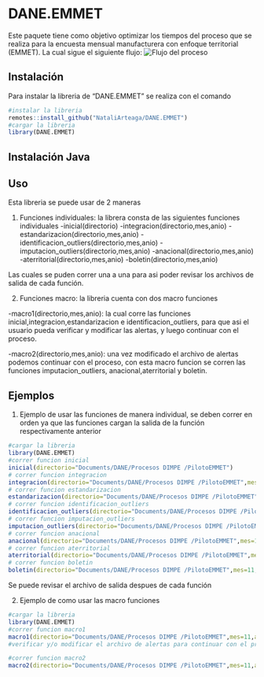 
<!-- README.md is generated from README.Rmd. Please edit that file -->

# DANE.EMMET

<!-- badges: start -->
<!-- badges: end -->

Este paquete tiene como objetivo optimizar los tiempos del proceso que
se realiza para la encuesta mensual manufacturera con enfoque
territorial (EMMET). La cual sigue el siguiente flujo: ![Flujo del
proceso](imagenes/flujo.jfif)

## Instalación

Para instalar la libreria de “DANE.EMMET” se realiza con el comando

``` r
#instalar la libreria
remotes::install_github("NataliArteaga/DANE.EMMET")
#cargar la libreria
library(DANE.EMMET)
```

## Instalación Java

## Uso

Esta libreria se puede usar de 2 maneras

1.  Funciones individuales: la librera consta de las siguientes
    funciones individuales -inicial(directorio)
    -integracion(directorio,mes,anio)
    -estandarizacion(directorio,mes,anio)
    -identificacion_outliers(directorio,mes,anio)
    -imputacion_outliers(directorio,mes,anio)
    -anacional(directorio,mes,anio) -aterritorial(directorio,mes,anio)
    -boletin(directorio,mes,anio)

Las cuales se puden correr una a una para asi poder revisar los archivos
de salida de cada función.

2.  Funciones macro: la libreria cuenta con dos macro funciones

-macro1(directorio,mes,anio): la cual corre las funciones
inicial,integracion,estandarizacion e identificacion_outliers, para que
asi el usuario pueda verificar y modificar las alertas, y luego
continuar con el proceso.

-macro2(directorio,mes,anio): una vez modificado el archivo de alertas
podemos continuar con el proceso, con esta macro funcion se corren las
funciones imputacion_outliers, anacional,aterritorial y boletin.

## Ejemplos

1.  Ejemplo de usar las funciones de manera individual, se deben correr
    en orden ya que las funciones cargan la salida de la función
    respectivamente anterior

``` r
#cargar la libreria
library(DANE.EMMET)
#correr funcion inicial
inicial(directorio="Documents/DANE/Procesos DIMPE /PilotoEMMET")
# correr funcion integracion
integracion(directorio="Documents/DANE/Procesos DIMPE /PilotoEMMET",mes=11,anio=2022)
# correr funcion estandarizacion
estandarizacion(directorio="Documents/DANE/Procesos DIMPE /PilotoEMMET",mes=11,anio=2022)
# correr funcion identificacion_outliers
identificacion_outliers(directorio="Documents/DANE/Procesos DIMPE /PilotoEMMET",mes=11,anio=2022)
# correr funcion imputacion_outliers
imputacion_outliers(directorio="Documents/DANE/Procesos DIMPE /PilotoEMMET",mes=11,anio=2022)
# correr funcion anacional
anacional(directorio="Documents/DANE/Procesos DIMPE /PilotoEMMET",mes=11,anio=2022)
# correr funcion aterritorial
aterritorial(directorio="Documents/DANE/Procesos DIMPE /PilotoEMMET",mes=11,anio=2022)
# correr funcion boletin
boletin(directorio="Documents/DANE/Procesos DIMPE /PilotoEMMET",mes=11,anio=2022)
```

Se puede revisar el archivo de salida despues de cada función

2.  Ejemplo de como usar las macro funciones

``` r
#cargar la libreria
library(DANE.EMMET)
#correr funcion macro1
macro1(directorio="Documents/DANE/Procesos DIMPE /PilotoEMMET",mes=11,anio=2022)
#verificar y/o modificar el archivo de alertas para continuar con el proceso

#correr funcion macro2
macro2(directorio="Documents/DANE/Procesos DIMPE /PilotoEMMET",mes=11,anio=2022,fecha="24/12/2022",guardar="Documents/DANE/Procesos DIMPE /PilotoEMMET/results/boletin")
```
